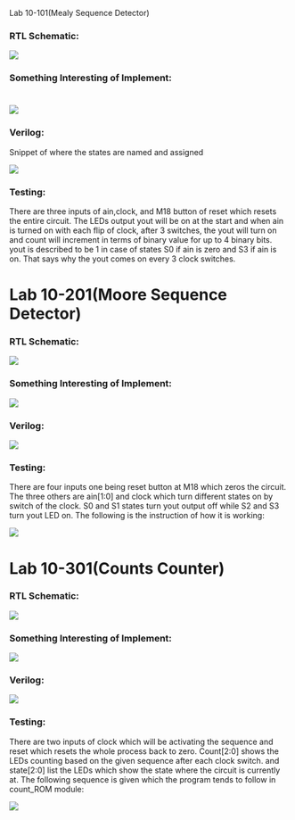 Lab 10-101(Mealy Sequence Detector)

### RTL Schematic:

![](lab1RTL.PNG)

### Something Interesting of Implement:

# ![](lab1Implement.PNG)

### Verilog:

Snippet of where the states are named and assigned

![](Lab1Verilog.PNG)

### Testing:

There are three inputs of ain,clock, and M18 button of reset which resets the entire circuit. The LEDs output yout will be on at the start and when ain is turned on with each flip of clock, after 3 switches, the yout will turn on and count will increment in terms of binary value for up to 4 binary bits. yout is described to be 1 in case of states S0 if ain is zero and S3 if ain is on. That says why the yout comes on every 3 clock switches. 

#  Lab 10-201(Moore Sequence Detector)

### RTL Schematic:

![](lab2RTL.PNG)

### Something Interesting of Implement:

![](lab2Implement.PNG)

### Verilog:

![](lab2Verilog.PNG)

### Testing:

There  are four inputs one being reset button at M18 which zeros the circuit. The three others are ain[1:0] and clock which turn different states on by switch of the clock. S0 and S1 states turn yout output off while S2 and S3 turn yout LED on. The following is the instruction of how it is working:

 ![](lab2Test.PNG)

# Lab 10-301(Counts Counter)

### RTL Schematic:

![](lab3RTL.PNG)

### Something Interesting of Implement:

![](lab3Implement.PNG)

### Verilog:

![](lab3Verilog.PNG)

### Testing:

There are two inputs of clock which will be activating the sequence and reset which resets the whole process back to zero. Count[2:0] shows the LEDs counting based on the given sequence after each clock switch. and state[2:0] list the LEDs which show the state where the circuit is currently at. The following sequence is given which the program tends to follow in count_ROM module:

![](lab3Test.PNG)

